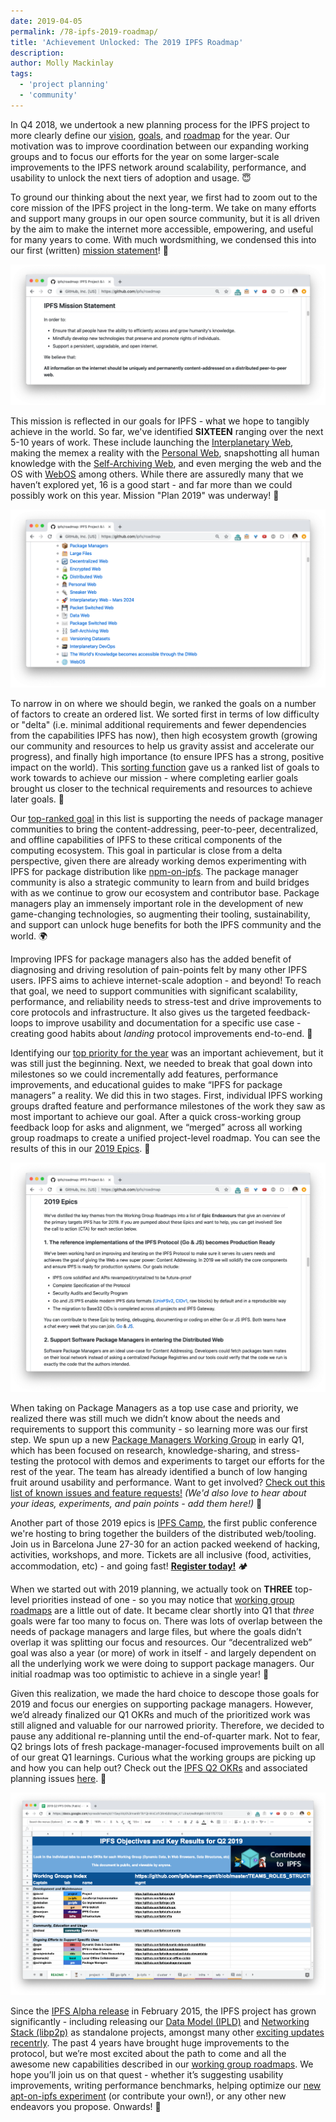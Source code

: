 ```yaml
---
date: 2019-04-05
permalink: /78-ipfs-2019-roadmap/
title: 'Achievement Unlocked: The 2019 IPFS Roadmap'
description:
author: Molly Mackinlay
tags:
  - 'project planning'
  - 'community'
---
```


In Q4 2018, we undertook a new planning process for the IPFS project to more clearly define our [vision](https://github.com/ipfs/roadmap#ipfs-mission-statement), [goals](https://github.com/ipfs/roadmap#2019-goal-expanded), and [roadmap](https://github.com/ipfs/roadmap#2019-epics) for the year. Our motivation was to improve coordination between our expanding working groups and to focus our efforts for the year on some larger-scale improvements to the IPFS network around scalability, performance, and usability to unlock the next tiers of adoption and usage. 😇

To ground our thinking about the next year, we first had to zoom out to the core mission of the IPFS project in the long-term. We take on many efforts and support many groups in our open source community, but it is all driven by the aim to make the internet more accessible, empowering, and useful for many years to come. With much wordsmithing, we condensed this into our first (written) [mission statement](https://github.com/ipfs/roadmap#ipfs-mission-statement)! 👏

![IPFS Mission Statement](../assets/043-ipfs-2019-roadmap-mission-statement.png)

This mission is reflected in our goals for IPFS - what we hope to tangibly achieve in the world. So far, we've identified **SIXTEEN** ranging over the next 5-10 years of work. These include launching the [Interplanetary Web](https://github.com/ipfs/roadmap#-interplanetary-web---mars-2024-d3-e3-i4), making the memex a reality with the [Personal Web](https://github.com/ipfs/roadmap#-personal-web-d3-e4-i2), snapshotting all human knowledge with the [Self-Archiving Web](https://github.com/ipfs/roadmap#-self-archiving-web-d4-e4-i4), and even merging the web and the OS with [WebOS](https://github.com/ipfs/roadmap#-webos-d5-e2-i3) among others. While there are assuredly many that we haven’t explored yet, 16 is a good start - and far more than we could possibly work on this year. Mission "Plan 2019" was underway! 🚀

![IPFS Goals](../assets/043-ipfs-2019-roadmap-goals.png)

To narrow in on where we should begin, we ranked the goals on a number of factors to create an ordered list. We sorted first in terms of low difficulty or "delta" (i.e. minimal additional requirements and fewer dependencies from the capabilities IPFS has now), then high ecosystem growth (growing our community and resources to help us gravity assist and accelerate our progress), and finally high importance (to ensure IPFS has a strong, positive impact on the world). This [sorting function](https://github.com/ipfs/roadmap#2019-priority) gave us a ranked list of goals to work towards to achieve our mission - where completing earlier goals brought us closer to the technical requirements and resources to achieve later goals. 🤩

Our [top-ranked goal](https://github.com/ipfs/roadmap#2019-goal-expanded) in this list is supporting the needs of package manager communities to bring the content-addressing, peer-to-peer, decentralized, and offline capabilities of IPFS to these critical components of the computing ecosystem. This goal in particular is close from a delta perspective, given there are already working demos experimenting with IPFS for package distribution like [npm-on-ipfs](https://github.com/ipfs-shipyard/npm-on-ipfs). The package manager community is also a strategic community to learn from and build bridges with as we continue to grow our ecosystem and contributor base. Package managers play an immensely important role in the development of new game-changing technologies, so augmenting their tooling, sustainability, and support can unlock huge benefits for both the IPFS community and the world. 🌍

Improving IPFS for package managers also has the added benefit of diagnosing and driving resolution of pain-points felt by many other IPFS users. IPFS aims to achieve internet-scale adoption - and beyond! To reach that goal, we need to support communities with significant scalability, performance, and reliability needs to stress-test and drive improvements to core protocols and infrastructure. It also gives us the targeted feedback-loops to improve usability and documentation for a specific use case - creating good habits about _landing_ protocol improvements end-to-end. 🙌

Identifying our [top priority for the year](https://github.com/ipfs/roadmap#2019-priority) was an important achievement, but it was still just the beginning. Next, we needed to break that goal down into milestones so we could incrementally add features, performance improvements, and educational guides to make “IPFS for package managers” a reality. We did this in two stages. First, individual IPFS working groups drafted feature and performance milestones of the work they saw as most important to achieve our goal. After a quick cross-working group feedback loop for asks and alignment, we “merged” across all working group roadmaps to create a unified project-level roadmap. You can see the results of this in our [2019 Epics](https://github.com/ipfs/roadmap#2019-epics). 👀

![IPFS 2019 Epics](../assets/043-ipfs-2019-roadmap-2019-epics.png)

When taking on Package Managers as a top use case and priority, we realized there was still much we didn’t know about the needs and requirements to support this community - so learning more was our first step. We spun up a new [Package Managers Working Group](https://github.com/ipfs/package-managers) in early Q1, which has been focused on research, knowledge-sharing, and stress-testing the protocol with demos and experiments to target our efforts for the rest of the year. The team has already identified a bunch of low hanging fruit around usability and performance. Want to get involved? [Check out this list of known issues and feature requests!](https://github.com/ipfs/package-managers/blob/master/blockers.md) _(We'd also love to hear about your ideas, experiments, and pain points - add them here!)_ 💪

Another part of those 2019 epics is [IPFS Camp](https://camp.ipfs.io/), the first public conference we're hosting to bring together the builders of the distributed web/tooling. Join us in Barcelona June 27-30 for an action packed weekend of hacking, activities, workshops, and more. Tickets are all inclusive (food, activities, accommodation, etc) - and going fast! [**Register today!**](https://camp.ipfs.io/register) 🏕

When we started out with 2019 planning, we actually took on **THREE** top-level priorities instead of one - so you may notice that [working group roadmaps](https://github.com/ipfs/roadmap#2019-working-groups-roadmaps) are a little out of date. It became clear shortly into Q1 that _three_ goals were far too many to focus on. There was lots of overlap between the needs of package managers and large files, but where the goals didn’t overlap it was splitting our focus and resources. Our “decentralized web” goal was also a year (or more) of work in itself - and largely dependent on all the underlying work we were doing to support package managers. Our initial roadmap was too optimistic to achieve in a single year! 🧐

Given this realization, we made the hard choice to descope those goals for 2019 and focus our energies on supporting package managers. However, we’d already finalized our Q1 OKRs and much of the prioritized work was still aligned and valuable for our narrowed priority. Therefore, we decided to pause any additional re-planning until the end-of-quarter mark. Not to fear, Q2 brings lots of fresh package-manager-focused improvements built on all of our great Q1 learnings. Curious what the working groups are picking up and how you can help out? Check out the [IPFS Q2 OKRs](https://docs.google.com/spreadsheets/d/1YSeyWqXh3ImanRrTkYQHHkCofiORn68bYqM_KTLBlsA/edit) and associated planning issues [here](https://github.com/ipfs/team-mgmt/issues/902). 🤗

![IPFS 2019 Q2 OKRs](../assets/043-ipfs-2019-roadmap-q2-okrs.png)

Since the [IPFS Alpha release](https://github.com/ipfs/ipfs/blob/master/README.md#alpha-distribution) in February 2015, the IPFS project has grown significantly - including releasing our [Data Model (IPLD)](http://ipld.io/) and [Networking Stack (libp2p)](https://libp2p.io/) as standalone projects, amongst many other [exciting updates recentrly](https://filecoin.io/blog/update-2018-q3-q4/#9-ipfs-update-for-filecoin). The past 4 years have brought huge improvements to the protocol, but we’re most excited about the path to come and all the awesome new capabilities described in our [working group roadmaps](https://github.com/ipfs/roadmap#2019-working-groups-roadmaps). We hope you’ll join us on that quest - whether it’s suggesting usability improvements, writing performance benchmarks, helping optimize our [new apt-on-ipfs experiment](https://github.com/ipfs/package-managers/issues/18) (or contribute your own!), or any other new endeavors you propose. Onwards! 🤝
